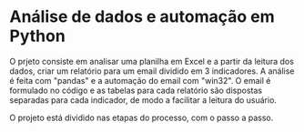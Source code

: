 # Análise de dados e automação em Python
 O prjeto consiste em analisar uma planilha em Excel e a partir da leitura dos dados, criar um relatório para um email dividido em 3 indicadores. A análise é feita com "pandas" e a automação do email com "win32". O email é formulado no código e as tabelas para cada relatório são dispostas separadas para cada indicador, de modo a facilitar a leitura do usuário. 

 O projeto está dividido nas etapas do processo, com o passo a passo. 
